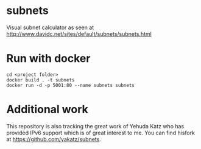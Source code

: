 # subnets
Visual subnet calculator as seen at http://www.davidc.net/sites/default/subnets/subnets.html

# Run with docker

```
cd <project folder>
docker build . -t subnets
docker run -d -p 5001:80 --name subnets subnets
```

# Additional work

This repository is also tracking the great work of Yehuda Katz who has provided IPv6 support which is of great interest to me. You can find hisfork at https://github.com/yakatz/subnets.
